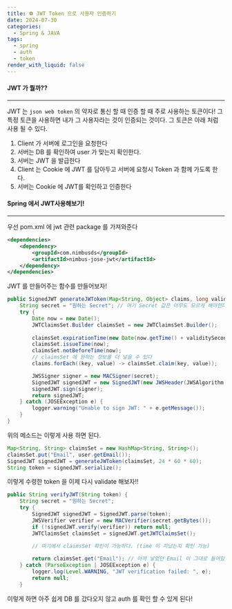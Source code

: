 ```yaml
---
title: ⚽️ JWT Token 으로 사용자 인증하기
date: 2024-07-30
categories:
  - Spring & JAVA
tags:
  - spring
  - auth
  - token
render_with_liquid: false
---
```

#### JWT 가 뭘까??
---
JWT 는 `json web token` 의 약자로 통신 할 때 인증 할 때 주로 사용하는 토큰이다! 그 특정 토큰을 사용하면 내가 그 사용자라는 것이 인증되는 것이다. 그 토큰은 아래 처럼 사용 될 수 있다.
1. Client 가 서버에 로그인을 요청한다
2. 서버는 DB 를 확인하여 user 가 맞는지 확인한다.
3. 서버는 JWT 을 발급한다
4. Client 는 Cookie 에 JWT 를 담아두고 서버에 요청시 Token 과 함께 가도록 한다.
5. 서버는 Cookie 에 JWT를 확인하고 인증한다

#### Spring 에서 JWT사용해보기!
----
우선 pom.xml 에 jwt 관련 package 를 가져와준다

```xml
<dependencies>
    <dependency>
        <groupId>com.nimbusds</groupId>
        <artifactId>nimbus-jose-jwt</artifactId>
    </dependency>
</dependencies>
```

JWT 를 만들어주는 함수를 만들어보자!

```java
public SignedJWT generateJWToken(Map<String, Object> claims, long validitySeconds) {
    String secret = "원하는 Secret"; // 여기 Secret 값은 아무도 모르게 해야한다!
    try {
        Date now = new Date();
        JWTClaimsSet.Builder claimsSet = new JWTClaimsSet.Builder();
        
        claimsSet.expirationTime(new Date(now.getTime() + validitySeconds * 1000));
        claimsSet.issueTime(now);
        claimsSet.notBeforeTime(now);
        // claimsSet 에 원하는 정보를 더 넣을 수 있다
        claims.forEach((key, value) -> claimsSet.claim(key, value));

        JWSSigner signer = new MACSigner(secret);
        SignedJWT signedJWT = new SignedJWT(new JWSHeader(JWSAlgorithm.HS256), claimsSet.build());
        signedJWT.sign(signer);
        return signedJWT;
    } catch (JOSEException e) {
        logger.warning("Unable to sign JWT: " + e.getMessage());
    }
}
```

위의 메소드는 이렇게 사용 하면 된다.

```java
Map<String, String> claimsSet = new HashMap<String, String>();
claimsSet.put("Email", user.getEmail());
SignedJWT signedJWT = generateJWToken(claimsSet, 24 * 60 * 60);
String token = signedJWT.serialize();
```

이렇게 수령한 token 을 이제 다시 validate 해보자!!

```java
public String verifyJWT(String token) {
    String secret = "원하는 Secret"; 
    try {
        SignedJWT signedJWT = SignedJWT.parse(token);
        JWSVerifier verifier = new MACVerifier(secret.getBytes());
        if (!signedJWT.verify(verifier)) return null;
        JWTClaimsSet claimsSet = signedJWT.getJWTClaimsSet();
        
        // 여기에서 claimsSet 확인이 가능하다. (time 이 지났는지 확인 가능)

        return claimsSet.get("Email"); // 아까 넣었던 Email 이 그대로 들어있다.
    } catch (ParseException | JOSEException e) {
        logger.log(Level.WARNING, "JWT verification failed: ", e);
        return null;
    }
```

이렇게 하면 아주 쉽게 DB 를 갔다오지 않고 auth 를 확인 할 수 있게 된다!